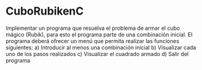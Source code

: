 # CuboRubikenC
Implementar un programa que resuelva el problema de armar el cubo mágico (Rubik), para esto el programa parte de una combinación inicial. El programa deberá ofrecer un menú que permita realizar las funciones siguientes:   a) Introducir al menos una combinación inicial b) Visualizar cada uno de los pasos realizados c) Visualizar el cuadrado armado d) Salir del programa  
